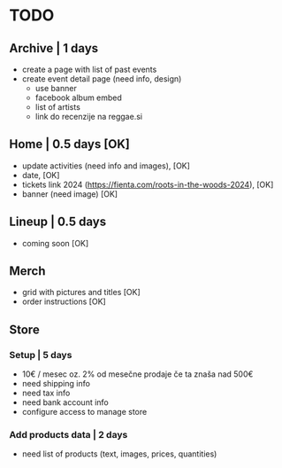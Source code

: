# TODO

## Archive | 1 days
- create a page with list of past events 
- create event detail page (need info, design)
  - use banner
  - facebook album embed
  - list of artists
  - link do recenzije na reggae.si

## Home | 0.5 days [OK]
- update activities (need info and images), [OK]
- date, [OK]
- tickets link 2024 (https://fienta.com/roots-in-the-woods-2024), [OK]
- banner (need image) [OK]

## Lineup | 0.5 days
- coming soon [OK]

## Merch
- grid with pictures and titles [OK]
- order instructions  [OK]

## Store 
### Setup | 5 days
- 10€ / mesec oz. 2% od mesečne prodaje če ta znaša nad 500€
- need shipping info
- need tax info
- need bank account info
- configure access to manage store  

### Add products data | 2 days
- need list of products (text, images, prices, quantities)